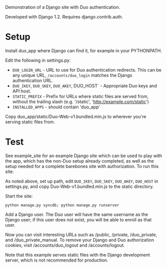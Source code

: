 Demonstration of a Django site with Duo authentication.

Developed with Django 1.2.  Requires django.contrib.auth.

# Setup

Install duo_app where Django can find it, for example in your PYTHONPATH.

Edit the following in settings.py:

* `DUO_LOGIN_URL` - URL to use for Duo authentication redirects.  This
can be any unique URL, `/accounts/duo_login` matches the Django
authentication URL.
* `DUO_IKEY`, `DUO_SKEY`, `DUO_AKEY`, DUO_HOST` - Appropriate Duo keys and API host.
* `STATIC_PREFIX` - Prefix for URLs where static files are served
from, without the trailing slash (e.g. '/static',
'http://example.com/static')
* `INSTALLED_APPS` - should contain 'duo_app'

Copy duo_app/static/Duo-Web-v1.bundled.min.js to wherever you're serving static
files from.

# Test

See example_site for an example Django site which can be used to play with the
app, which has the non-Duo setup already completed, as well as the setup needed
for a complete barebones site with authorization.  To run this site:

As noted above, set up path, edit `DUO_IKEY`, `DUO_SKEY`, `DUO_AKEY`, `DUO_HOST`
in settings.py, and copy Duo-Web-v1.bundled.min.js to the static directory.

Start the site:

    python manage.py syncdb; python manage.py runserver

Add a Django user.  The Duo user will have the same username as the
Django user; if this user does not exist, you will be able to enroll
as that user.

Now you can visit interesting URLs such as /public, /private, /duo_private,
and /duo_private_manual.  To remove your Django and Duo authorization cookies,
visit /accounts/duo_logout and /accounts/logout.

Note that this example serves static files with the Django development server,
which is not recommended for production.
